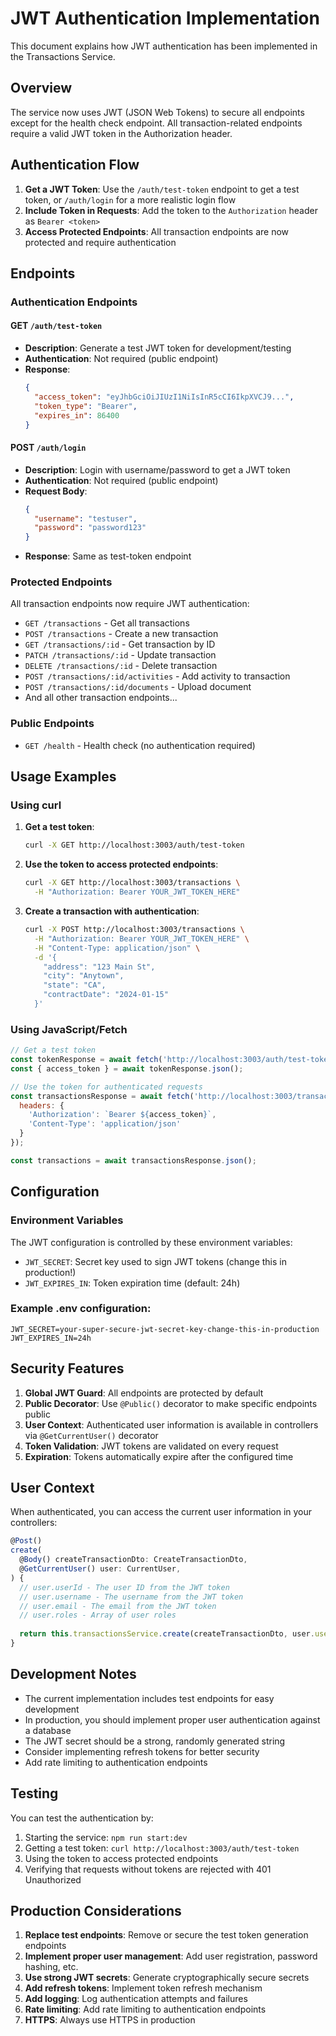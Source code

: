 # JWT Authentication Implementation

This document explains how JWT authentication has been implemented in the Transactions Service.

## Overview

The service now uses JWT (JSON Web Tokens) to secure all endpoints except for the health check endpoint. All transaction-related endpoints require a valid JWT token in the Authorization header.

## Authentication Flow

1. **Get a JWT Token**: Use the `/auth/test-token` endpoint to get a test token, or `/auth/login` for a more realistic login flow
2. **Include Token in Requests**: Add the token to the `Authorization` header as `Bearer <token>`
3. **Access Protected Endpoints**: All transaction endpoints are now protected and require authentication

## Endpoints

### Authentication Endpoints

#### GET `/auth/test-token`
- **Description**: Generate a test JWT token for development/testing
- **Authentication**: Not required (public endpoint)
- **Response**: 
  ```json
  {
    "access_token": "eyJhbGciOiJIUzI1NiIsInR5cCI6IkpXVCJ9...",
    "token_type": "Bearer",
    "expires_in": 86400
  }
  ```

#### POST `/auth/login`
- **Description**: Login with username/password to get a JWT token
- **Authentication**: Not required (public endpoint)
- **Request Body**:
  ```json
  {
    "username": "testuser",
    "password": "password123"
  }
  ```
- **Response**: Same as test-token endpoint

### Protected Endpoints

All transaction endpoints now require JWT authentication:

- `GET /transactions` - Get all transactions
- `POST /transactions` - Create a new transaction
- `GET /transactions/:id` - Get transaction by ID
- `PATCH /transactions/:id` - Update transaction
- `DELETE /transactions/:id` - Delete transaction
- `POST /transactions/:id/activities` - Add activity to transaction
- `POST /transactions/:id/documents` - Upload document
- And all other transaction endpoints...

### Public Endpoints

- `GET /health` - Health check (no authentication required)

## Usage Examples

### Using curl

1. **Get a test token**:
   ```bash
   curl -X GET http://localhost:3003/auth/test-token
   ```

2. **Use the token to access protected endpoints**:
   ```bash
   curl -X GET http://localhost:3003/transactions \
     -H "Authorization: Bearer YOUR_JWT_TOKEN_HERE"
   ```

3. **Create a transaction with authentication**:
   ```bash
   curl -X POST http://localhost:3003/transactions \
     -H "Authorization: Bearer YOUR_JWT_TOKEN_HERE" \
     -H "Content-Type: application/json" \
     -d '{
       "address": "123 Main St",
       "city": "Anytown",
       "state": "CA",
       "contractDate": "2024-01-15"
     }'
   ```

### Using JavaScript/Fetch

```javascript
// Get a test token
const tokenResponse = await fetch('http://localhost:3003/auth/test-token');
const { access_token } = await tokenResponse.json();

// Use the token for authenticated requests
const transactionsResponse = await fetch('http://localhost:3003/transactions', {
  headers: {
    'Authorization': `Bearer ${access_token}`,
    'Content-Type': 'application/json'
  }
});

const transactions = await transactionsResponse.json();
```

## Configuration

### Environment Variables

The JWT configuration is controlled by these environment variables:

- `JWT_SECRET`: Secret key used to sign JWT tokens (change this in production!)
- `JWT_EXPIRES_IN`: Token expiration time (default: 24h)

### Example .env configuration:
```env
JWT_SECRET=your-super-secure-jwt-secret-key-change-this-in-production
JWT_EXPIRES_IN=24h
```

## Security Features

1. **Global JWT Guard**: All endpoints are protected by default
2. **Public Decorator**: Use `@Public()` decorator to make specific endpoints public
3. **User Context**: Authenticated user information is available in controllers via `@GetCurrentUser()` decorator
4. **Token Validation**: JWT tokens are validated on every request
5. **Expiration**: Tokens automatically expire after the configured time

## User Context

When authenticated, you can access the current user information in your controllers:

```typescript
@Post()
create(
  @Body() createTransactionDto: CreateTransactionDto,
  @GetCurrentUser() user: CurrentUser,
) {
  // user.userId - The user ID from the JWT token
  // user.username - The username from the JWT token
  // user.email - The email from the JWT token
  // user.roles - Array of user roles
  
  return this.transactionsService.create(createTransactionDto, user.userId);
}
```

## Development Notes

- The current implementation includes test endpoints for easy development
- In production, you should implement proper user authentication against a database
- The JWT secret should be a strong, randomly generated string
- Consider implementing refresh tokens for better security
- Add rate limiting to authentication endpoints

## Testing

You can test the authentication by:

1. Starting the service: `npm run start:dev`
2. Getting a test token: `curl http://localhost:3003/auth/test-token`
3. Using the token to access protected endpoints
4. Verifying that requests without tokens are rejected with 401 Unauthorized

## Production Considerations

1. **Replace test endpoints**: Remove or secure the test token generation endpoints
2. **Implement proper user management**: Add user registration, password hashing, etc.
3. **Use strong JWT secrets**: Generate cryptographically secure secrets
4. **Add refresh tokens**: Implement token refresh mechanism
5. **Add logging**: Log authentication attempts and failures
6. **Rate limiting**: Add rate limiting to authentication endpoints
7. **HTTPS**: Always use HTTPS in production

